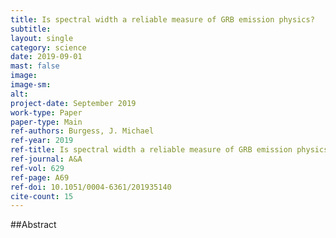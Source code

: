 ```yaml
---
title: Is spectral width a reliable measure of GRB emission physics?
subtitle: 
layout: single
category: science
date: 2019-09-01
mast: false
image: 
image-sm: 
alt: 
project-date: September 2019
work-type: Paper
paper-type: Main
ref-authors: Burgess, J. Michael
ref-year: 2019
ref-title: Is spectral width a reliable measure of GRB emission physics?
ref-journal: A&A
ref-vol: 629
ref-page: A69
ref-doi: 10.1051/0004-6361/201935140
cite-count: 15
---
```



##Abstract
